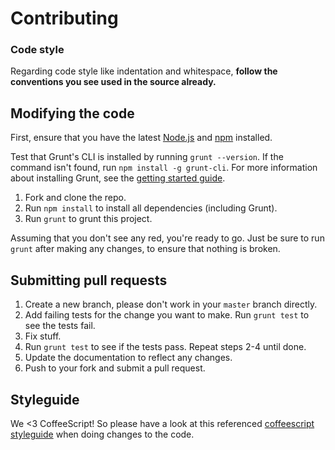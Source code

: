# Contributing

### Code style
Regarding code style like indentation and whitespace, **follow the conventions you see used in the source already.**

## Modifying the code
First, ensure that you have the latest [Node.js](http://nodejs.org/) and [npm](http://npmjs.org/) installed.

Test that Grunt's CLI is installed by running `grunt --version`.  If the command isn't found, run `npm install -g grunt-cli`.  For more information about installing Grunt, see the [getting started guide](http://gruntjs.com/getting-started).

1. Fork and clone the repo.
1. Run `npm install` to install all dependencies (including Grunt).
1. Run `grunt` to grunt this project.

Assuming that you don't see any red, you're ready to go. Just be sure to run `grunt` after making any changes, to ensure that nothing is broken.

## Submitting pull requests

1. Create a new branch, please don't work in your `master` branch directly.
1. Add failing tests for the change you want to make. Run `grunt test` to see the tests fail.
1. Fix stuff.
1. Run `grunt test` to see if the tests pass. Repeat steps 2-4 until done.
1. Update the documentation to reflect any changes.
1. Push to your fork and submit a pull request.

## Styleguide
We <3 CoffeeScript! So please have a look at this referenced [coffeescript styleguide](https://github.com/polarmobile/coffeescript-style-guide) when doing changes to the code.
